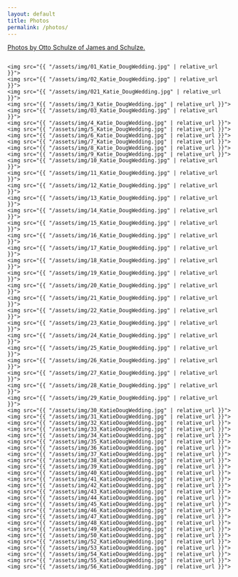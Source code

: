 ```yaml
---
layout: default
title: Photos
permalink: /photos/
---
```


<p class="$color-dark-gray" text-align: center> <a href="https://www.jamesandschulze.com/info">Photos by Otto Schulze of James and Schulze.</a></p>

<div class="row">
  <div class="column">

    <img src="{{ "/assets/img/01_Katie_DougWedding.jpg" | relative_url }}">
    <img src="{{ "/assets/img/02_Katie_DougWedding.jpg" | relative_url }}">
    <img src="{{ "/assets/img/021_Katie_DougWedding.jpg" | relative_url }}">
    <img src="{{ "/assets/img/3_Katie_DougWedding.jpg" | relative_url }}">
    <img src="{{ "/assets/img/03_Katie_DougWedding.jpg" | relative_url }}">
    <img src="{{ "/assets/img/4_Katie_DougWedding.jpg" | relative_url }}">
    <img src="{{ "/assets/img/5_Katie_DougWedding.jpg" | relative_url }}">
    <img src="{{ "/assets/img/6_Katie_DougWedding.jpg" | relative_url }}">
    <img src="{{ "/assets/img/7_Katie_DougWedding.jpg" | relative_url }}">
    <img src="{{ "/assets/img/8_Katie_DougWedding.jpg" | relative_url }}">
    <img src="{{ "/assets/img/9_Katie_DougWedding.jpg" | relative_url }}">
    <img src="{{ "/assets/img/10_Katie_DougWedding.jpg" | relative_url }}">
    <img src="{{ "/assets/img/11_Katie_DougWedding.jpg" | relative_url }}">
    <img src="{{ "/assets/img/12_Katie_DougWedding.jpg" | relative_url }}">
    <img src="{{ "/assets/img/13_Katie_DougWedding.jpg" | relative_url }}">
    <img src="{{ "/assets/img/14_Katie_DougWedding.jpg" | relative_url }}">
    <img src="{{ "/assets/img/15_Katie_DougWedding.jpg" | relative_url }}">
    <img src="{{ "/assets/img/16_Katie_DougWedding.jpg" | relative_url }}">
    <img src="{{ "/assets/img/17_Katie_DougWedding.jpg" | relative_url }}">
    <img src="{{ "/assets/img/18_Katie_DougWedding.jpg" | relative_url }}">
    <img src="{{ "/assets/img/19_Katie_DougWedding.jpg" | relative_url }}">
    <img src="{{ "/assets/img/20_Katie_DougWedding.jpg" | relative_url }}">
    <img src="{{ "/assets/img/21_Katie_DougWedding.jpg" | relative_url }}">
    <img src="{{ "/assets/img/22_Katie_DougWedding.jpg" | relative_url }}">
    <img src="{{ "/assets/img/23_Katie_DougWedding.jpg" | relative_url }}">
    <img src="{{ "/assets/img/24_Katie_DougWedding.jpg" | relative_url }}">
    <img src="{{ "/assets/img/25_Katie_DougWedding.jpg" | relative_url }}">
    <img src="{{ "/assets/img/26_Katie_DougWedding.jpg" | relative_url }}">
    <img src="{{ "/assets/img/27_Katie_DougWedding.jpg" | relative_url }}">
    <img src="{{ "/assets/img/28_Katie_DougWedding.jpg" | relative_url }}">
    <img src="{{ "/assets/img/29_Katie_DougWedding.jpg" | relative_url }}">
    <img src="{{ "/assets/img/30_KatieDougWedding.jpg" | relative_url }}">
    <img src="{{ "/assets/img/31_KatieDougWedding.jpg" | relative_url }}">
    <img src="{{ "/assets/img/32_KatieDougWedding.jpg" | relative_url }}">
    <img src="{{ "/assets/img/33_KatieDougWedding.jpg" | relative_url }}">
    <img src="{{ "/assets/img/34_KatieDougWedding.jpg" | relative_url }}">
    <img src="{{ "/assets/img/35_KatieDougWedding.jpg" | relative_url }}">
    <img src="{{ "/assets/img/36_KatieDougWedding.jpg" | relative_url }}">
    <img src="{{ "/assets/img/37_KatieDougWedding.jpg" | relative_url }}">
    <img src="{{ "/assets/img/38_KatieDougWedding.jpg" | relative_url }}">
    <img src="{{ "/assets/img/39_KatieDougWedding.jpg" | relative_url }}">
    <img src="{{ "/assets/img/40_KatieDougWedding.jpg" | relative_url }}">
    <img src="{{ "/assets/img/41_KatieDougWedding.jpg" | relative_url }}">
    <img src="{{ "/assets/img/42_KatieDougWedding.jpg" | relative_url }}">
    <img src="{{ "/assets/img/43_KatieDougWedding.jpg" | relative_url }}">
    <img src="{{ "/assets/img/44_KatieDougWedding.jpg" | relative_url }}">
    <img src="{{ "/assets/img/45_KatieDougWedding.jpg" | relative_url }}">
    <img src="{{ "/assets/img/46_KatieDougWedding.jpg" | relative_url }}">
    <img src="{{ "/assets/img/47_KatieDougWedding.jpg" | relative_url }}">
    <img src="{{ "/assets/img/48_KatieDougWedding.jpg" | relative_url }}">
    <img src="{{ "/assets/img/49_KatieDougWedding.jpg" | relative_url }}">
    <img src="{{ "/assets/img/50_KatieDougWedding.jpg" | relative_url }}">
    <img src="{{ "/assets/img/52_KatieDougWedding.jpg" | relative_url }}">
    <img src="{{ "/assets/img/53_KatieDougWedding.jpg" | relative_url }}">
    <img src="{{ "/assets/img/54_KatieDougWedding.jpg" | relative_url }}">
    <img src="{{ "/assets/img/55_KatieDougWedding.jpg" | relative_url }}">
    <img src="{{ "/assets/img/56_KatieDougWedding.jpg" | relative_url }}">

  </div>
</div>
